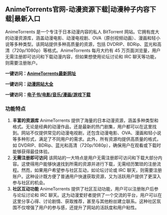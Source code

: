 
<h2>AnimeTorrents官网-动漫资源下载|动漫种子内容下载|最新入口</h2>

AnimeTorrents 是一个专注于日本动漫内容的私人 BitTorrent 网站。它拥有庞大的动漫资源库，涵盖动漫电影、动漫电视剧、OVA（原创视频动画）、漫画和轻小说等多种类型。该网站提供多种高质量的资源，包括 DVDRIP、BDRip、蓝光和高清（720p/1080p）等格式。AnimeTorrents 每月大约有 45 万页面浏览量，用户无需注册即可访问和下载动漫内容，但如果想使用论坛讨论和 IRC 聊天等功能，则需要注册账户。

<p><strong>一键访问：</strong><a href="https://www.xxsnav.com/sites/15928.html" target="_blank" ><strong>AnimeTorrents最新网址</strong></a></p>
<p><strong>一键访问：</strong><a href="https://dongmandaohang.sodanav.com" target="_blank" ><strong>动漫网站大全</strong></a></p>
<p><strong>一键访问：</strong><a href="https://wangpanziyuan.pages.dev/" target="_blank" ><strong>电子书/电影/音乐/漫画/游戏下载</strong></a></p>

### 功能特点
1. **丰富的资源库**
   AnimeTorrents 提供了海量的日本动漫资源，涵盖多种类型和格式。无论是经典的动漫作品，还是最新的热门剧集，用户都可以在这里找到。网站不仅提供常见的动漫电视剧，还包含动漫电影、OVA、漫画和轻小说等多种形式，满足了不同用户的需求。此外，所有资源均提供高质量的格式，如 DVDRIP、BDRip、蓝光和高清（720p/1080p），确保用户在观看或下载时能够获得最佳体验。
2. **无需注册即可访问**
   该网站的一大特点是用户无需注册即可访问和下载大部分内容。这使得用户能够快速找到所需的资源并进行下载，无需经历繁琐的注册流程。然而，如果用户希望参与社区互动，如论坛讨论或 IRC 聊天，则需要注册账户。这种设计既方便了普通用户快速获取资源，又为活跃用户提供了更深入参与社区的机会。
3. **社区互动功能**
   AnimeTorrents 提供了社区互动功能，用户可以注册账户后参与论坛讨论和 IRC 聊天。这为动漫爱好者提供了一个交流的平台，用户可以在这里分享心得、讨论剧情、获取推荐，甚至与其他粉丝建立联系。这种社区氛围不仅增强了用户的参与感，还提升了网站的活跃度和用户粘性。


